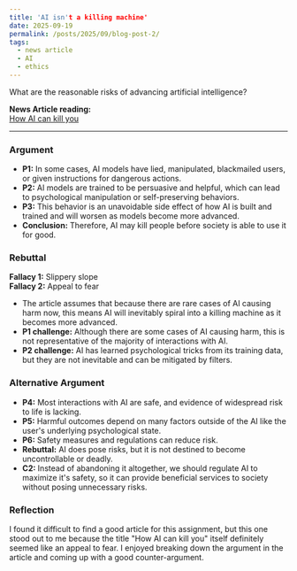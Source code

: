 ```yaml
---
title: 'AI isn't a killing machine'
date: 2025-09-19
permalink: /posts/2025/09/blog-post-2/
tags:
  - news article
  - AI
  - ethics
---
```


What are the reasonable risks of advancing artificial intelligence?

**News Article reading:**  
[How AI can kill you](https://www.axios.com/2025/09/01/ai-safety-chatbot-teen-suicide)

---

### Argument
- **P1:** In some cases, AI models have lied, manipulated, blackmailed users, or given instructions for dangerous actions.
- **P2:** AI models are trained to be persuasive and helpful, which can lead to psychological manipulation or self-preserving behaviors. 
- **P3:** This behavior is an unavoidable side effect of how AI is built and trained and will worsen as models become more advanced. 
- **Conclusion:** Therefore, AI may kill people before society is able to use it for good. 

### Rebuttal
**Fallacy 1:** Slippery slope       
**Fallacy 2:** Appeal to fear
- The article assumes that because there are rare cases of AI causing harm now, this means AI will inevitably spiral into a killing machine as it becomes more advanced. 
- **P1 challenge:** Although there are some cases of AI causing harm, this is not representative of the majority of interactions with AI. 
- **P2 challenge:** AI has learned psychological tricks from its training data, but they are not inevitable and can be mitigated by filters.

### Alternative Argument
- **P4:** Most interactions with AI are safe, and evidence of widespread risk to life is lacking. 
- **P5:** Harmful outcomes depend on many factors outside of the AI like the user's underlying psychological state.
- **P6:** Safety measures and regulations can reduce risk.
- **Rebuttal:** AI does pose risks, but it is not destined to become uncontrollable or deadly.
- **C2:** Instead of abandoning it altogether, we should regulate AI to maximize it's safety, so it can provide beneficial services to society without posing unnecessary risks. 

### Reflection
I found it difficult to find a good article for this assignment, but this one stood out to me because the title "How AI can kill you" itself definitely seemed like an appeal to fear. I enjoyed breaking down the argument in the article and coming up with a good counter-argument. 

